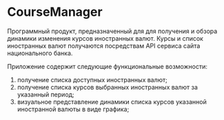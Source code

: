 # CourseManager
Программный продукт, предназначенный для для получения и обзора динамики изменения курсов иностранных валют. Курсы и список иностранных валют получаются посредствам API сервиса сайта национального банка.


Приложение содержит следующие функциональные возможности:
 
 1. получение списка доступных иностранных валют;
 2. получение списка курсов выбранных иностранных валют за указанный период;
 3. визуальное представление динамики списка курсов указанной иностранной валюты в виде графика;
